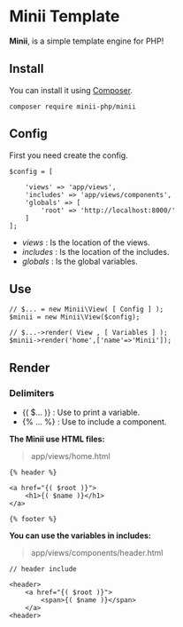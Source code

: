# Minii Template

**Minii**, is a simple template engine for PHP!

## Install

You can install it using [Composer](https://getcomposer.org/).


	composer require minii-php/minii

## Config

First you need create the config.

    $config = [
    
        'views' => 'app/views',
        'includes' => 'app/views/components',
        'globals' => [
            'root' => 'http://localhost:8000/'
        ]
    ];

- *views* : Is the location of the views.
- *includes* : Is the location of the includes.
- *globals* : Is the global variables.

## Use

    // $... = new Minii\View( [ Config ] );
    $minii = new Minii\View($config);
    
    // $...->render( View , [ Variables ] );
    $minii->render('home',['name'=>'Minii']);

## Render

### Delimiters

- {( $... )} : Use to print a variable.
- {% ... %} : Use to include a component.

**The Minii use HTML files:**

>app/views/home.html

    {% header %}
    
    <a href="{( $root )}">
        <h1>{( $name )}</h1>
    </a>
    
    {% footer %}

**You can use the variables in includes:**

>app/views/components/header.html

    // header include
    
    <header>
        <a href="{( $root )}">
            <span>{( $name )}</span>
        </a>
    <header>
